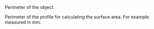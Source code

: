 Perimeter of the object.

Perimeter of the profile for calculating the surface area. For example measured in mm.
